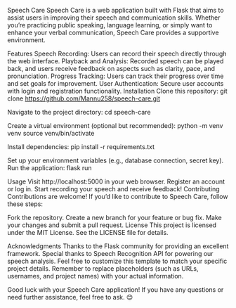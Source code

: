 Speech Care
Speech Care is a web application built with Flask that aims to assist users in improving their speech and communication skills. Whether you’re practicing public speaking, language learning, or simply want to enhance your verbal communication, Speech Care provides a supportive environment.

Features
Speech Recording: Users can record their speech directly through the web interface.
Playback and Analysis: Recorded speech can be played back, and users receive feedback on aspects such as clarity, pace, and pronunciation.
Progress Tracking: Users can track their progress over time and set goals for improvement.
User Authentication: Secure user accounts with login and registration functionality.
Installation
Clone this repository:
git clone https://github.com/Mannu258/speech-care.git

Navigate to the project directory:
cd speech-care

Create a virtual environment (optional but recommended):
python -m venv venv
source venv/bin/activate

Install dependencies:
pip install -r requirements.txt

Set up your environment variables (e.g., database connection, secret key).
Run the application:
flask run

Usage
Visit http://localhost:5000 in your web browser.
Register an account or log in.
Start recording your speech and receive feedback!
Contributing
Contributions are welcome! If you’d like to contribute to Speech Care, follow these steps:

Fork the repository.
Create a new branch for your feature or bug fix.
Make your changes and submit a pull request.
License
This project is licensed under the MIT License. See the LICENSE file for details.

Acknowledgments
Thanks to the Flask community for providing an excellent framework.
Special thanks to Speech Recognition API for powering our speech analysis.
Feel free to customize this template to match your specific project details. Remember to replace placeholders (such as URLs, usernames, and project names) with your actual information.

Good luck with your Speech Care application! If you have any questions or need further assistance, feel free to ask. 😊